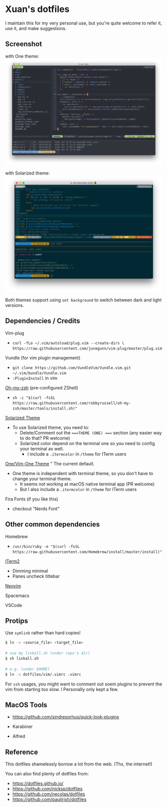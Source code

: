 # Xuan's dotfiles


I maintain this for my very personal use, but you're quite welcome to refer it, use it, and make suggestions.

## Screenshot

with One theme:
![screenshot](./scrshot-one.png)


with Solarized theme:
![screenshot](./scrshot-sol.png)

Both themes support using `set background` to switch between dark and light versions.

## Dependencies / Credits

Vim-plug
  * `curl -fLo ~/.vim/autoload/plug.vim --create-dirs \
    https://raw.githubusercontent.com/junegunn/vim-plug/master/plug.vim`
    
Vundle (for vim plugin management)
  * `git clone https://github.com/VundleVim/Vundle.vim.git ~/.vim/bundle/Vundle.vim`
  * `:PluginInstall` in vim

[Oh-my-zsh](https://github.com/robbyrussell/oh-my-zsh) (pre-configured ZShell)
  * `sh -c "$(curl -fsSL https://raw.githubusercontent.com/robbyrussell/oh-my-zsh/master/tools/install.sh)"`

[Solarized Theme](http://ethanschoonover.com/solarized)
  * To use Solarized theme, you need to: 
    * Delete/Comment out the `===THEME (ONE) ===` section (any easier way to do that? PR welcome)
    * Solarized color depend on the terminal one so you need to config your terminal as well.
      * I include a `.itermcolor` in `/theme` for ITerm users

[One/Vim-One Theme](https://github.com/jordwalke/vim-one)
  " The current default.
  * One theme is independent with terminal theme, so you don't have to change your terminal theme.
    * It seems not working at macOS native terminal app (PR welcome)
    * But I also include a `.itermcolor` in `/theme` for ITerm users

Fira Fonts (if you like this)
  * checkout "Nerds Font" 

## Other common dependencies

Homebrew
  * `/usr/bin/ruby -e "$(curl -fsSL https://raw.githubusercontent.com/Homebrew/install/master/install)"`

[ITerm2](https://www.iterm2.com/)
  * Dimming minimal
  * Panes uncheck titlebar

[Neovim](https://github.com/neovim/neovim/wiki/Installing-Neovim)

Spacemacs

VSCode

## Protips

Use `symlink` rather than hard copies!

```bash
$ ln -s <source_file> <target_file>

# use my linkall.sh (under repo's dir)
$ sh linkall.sh

# e.g. (under $HOME)
$ ln -s dotfiles/vim/.vimrc .vimrc
```

For `ssh` usages, you might want to comment out soem plugins to prevent the vim from starting too slow.
I Personally only kept a few.

## MacOS Tools

* <https://github.com/sindresorhus/quick-look-plugins>

* Karabiner

* Alfred

## Reference

This dotfiles shamelessly borrow a lot from the web. (Thx, the internet!)

You can also find plenty of dotfiles from:

* <https://dotfiles.github.io/>
* <https://github.com/nicksp/dotfiles>
* <https://github.com/necolas/dotfiles>
* <https://github.com/paulirish/dotfiles>
